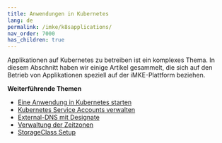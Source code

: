 ```yaml
---
title: Anwendungen in Kubernetes
lang: de
permalink: /imke/k8sapplications/
nav_order: 7000
has_children: true
---
```


Applikationen auf Kubernetes zu betreiben ist ein komplexes Thema. In diesem Abschnitt haben wir einige Artikel gesammelt, die sich auf den Betrieb von Applikationen speziell auf der iMKE-Plattform beziehen.

**Weiterführende Themen**
* [Eine Anwendung in Kubernetes starten](/imke/k8sapplications/runningapplications/)
* [Kubernetes Service Accounts verwalten](/imke/k8sapplications/serviceaccounts/)
* [External-DNS mit Designate](/imke/k8sapplications/externaldnsanddesignate/)
* [Verwaltung der Zeitzonen](/imke/k8sapplications/timezones/)
* [StorageClass Setup](/imke/k8sapplications/storageclasses/)
